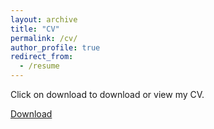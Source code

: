 ```yaml
---
layout: archive
title: "CV"
permalink: /cv/
author_profile: true
redirect_from:
  - /resume
---
```


Click on download to download or view my CV.

[Download](https://msharif42.github.io/files/Resume.pdf)
